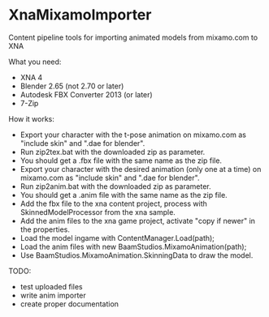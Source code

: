 XnaMixamoImporter
==========

Content pipeline tools for importing animated models from mixamo.com to XNA

What you need:
- XNA 4
- Blender 2.65 (not 2.70 or later)
- Autodesk FBX Converter 2013 (or later)
- 7-Zip

How it works:
- Export your character with the t-pose animation on mixamo.com as "include skin" and ".dae for blender".
- Run zip2tex.bat with the downloaded zip as parameter.
- You should get a .fbx file with the same name as the zip file.
- Export your character with the desired animation (only one at a time) on mixamo.com as "include skin" and ".dae for blender".
- Run zip2anim.bat with the downloaded zip as parameter.
- You should get a .anim file with the same name as the zip file.
- Add the fbx file to the xna content project, process with SkinnedModelProcessor from the xna sample.
- Add the anim files to the xna game project, activate "copy if newer" in the properties.
- Load the model ingame with ContentManager.Load<Model>(path);
- Load the anim files with new BaamStudios.MixamoAnimation(path);
- Use BaamStudios.MixamoAnimation.SkinningData to draw the model.

TODO: 
- test uploaded files
- write anim importer
- create proper documentation
